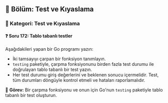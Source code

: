 ## 📘 Bölüm: Test ve Kıyaslama  
### 🔹 Kategori: Test ve Kıyaslama  
#### ❓ Soru 172: Tablo tabanlı testler

Aşağıdakileri yapan bir Go programı yazın:

- İki tamsayıyı çarpan bir fonksiyon tanımlayın.
- `testing` paketiyle, çarpma fonksiyonunu birden fazla test durumu ile doğrulayan tablo tabanlı bir test yazın.
- Her test durumu giriş değerlerini ve beklenen sonucu içermelidir. Test, tüm durumları döngüyle kontrol etmeli ve hataları raporlamalıdır.

🔧 **Görev:** Bir çarpma fonksiyonu ve onun için Go'nun `testing` paketiyle tablo tabanlı bir test oluşturun.
